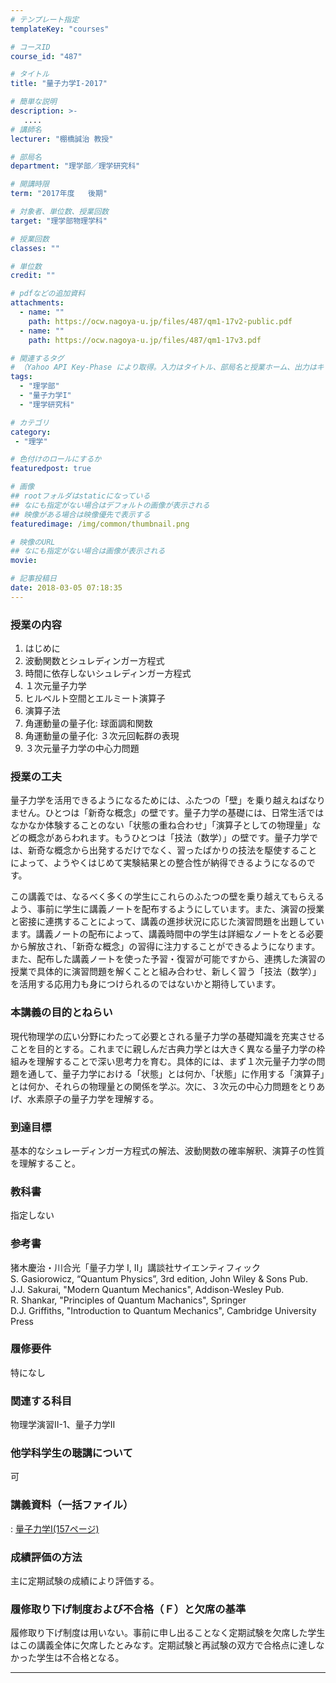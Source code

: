 ```yaml
---
# テンプレート指定
templateKey: "courses"

# コースID
course_id: "487"

# タイトル
title: "量子力学I-2017"

# 簡単な説明
description: >-
   ....
# 講師名
lecturer: "棚橋誠治 教授"

# 部局名
department: "理学部／理学研究科"

# 開講時限
term: "2017年度	後期"

# 対象者、単位数、授業回数
target: "理学部物理学科"

# 授業回数
classes: ""

# 単位数
credit: ""

# pdfなどの追加資料
attachments:
  - name: "" 
    path: https://ocw.nagoya-u.jp/files/487/qm1-17v2-public.pdf
  - name: "" 
    path: https://ocw.nagoya-u.jp/files/487/qm1-17v3.pdf

# 関連するタグ
# （Yahoo API Key-Phase により取得。入力はタイトル、部局名と授業ホーム、出力はキーフレーズ（tags））
tags:
  - "理学部"
  - "量子力学I"
  - "理学研究科"

# カテゴリ
category:
 - "理学"

# 色付けのロールにするか
featuredpost: true

# 画像
## rootフォルダはstaticになっている
## なにも指定がない場合はデフォルトの画像が表示される
## 映像がある場合は映像優先で表示する
featuredimage: /img/common/thumbnail.png

# 映像のURL
## なにも指定がない場合は画像が表示される
movie: 

# 記事投稿日
date: 2018-03-05 07:18:35
---
```


### 授業の内容
1. はじめに
2. 波動関数とシュレディンガー方程式
3. 時間に依存しないシュレディンガー方程式
4. １次元量子力学
5. ヒルベルト空間とエルミート演算子
6. 演算子法
7. 角運動量の量子化: 球面調和関数
8. 角運動量の量子化: ３次元回転群の表現
9. ３次元量子力学の中心力問題




### 授業の工夫

量子力学を活用できるようになるためには、ふたつの「壁」を乗り越えねばなりません。ひとつは「新奇な概念」の壁です。量子力学の基礎には、日常生活ではなかなか体験することのない「状態の重ね合わせ」「演算子としての物理量」などの概念があらわれます。もうひとつは「技法（数学）」の壁です。量子力学では、新奇な概念から出発するだけでなく、習ったばかりの技法を駆使することによって、ようやくはじめて実験結果との整合性が納得できるようになるのです。

この講義では、なるべく多くの学生にこれらのふたつの壁を乗り越えてもらえるよう、事前に学生に講義ノートを配布するようにしています。また、演習の授業と密接に連携することによって、講義の進捗状況に応じた演習問題を出題しています。講義ノートの配布によって、講義時間中の学生は詳細なノートをとる必要から解放され、「新奇な概念」の習得に注力することができるようになります。また、配布した講義ノートを使った予習・復習が可能ですから、連携した演習の授業で具体的に演習問題を解くことと組み合わせ、新しく習う「技法（数学）」を活用する応用力も身につけられるのではないかと期待しています。





### 本講義の目的とねらい
現代物理学の広い分野にわたって必要とされる量子力学の基礎知識を充実させることを目的とする。これまでに親しんだ古典力学とは大きく異なる量子力学の枠組みを理解することで深い思考力を育む。具体的には、まず１次元量子力学の問題を通して、量子力学における「状態」とは何か、「状態」に作用する「演算子」とは何か、それらの物理量との関係を学ぶ。次に、３次元の中心力問題をとりあげ、水素原子の量子力学を理解する。

### 到達目標

基本的なシュレーディンガー方程式の解法、波動関数の確率解釈、演算子の性質を理解すること。

### 教科書
指定しない


### 参考書
猪木慶治・川合光「量子力学 I, II」講談社サイエンティフィック <br>
S. Gasiorowicz, “Quantum Physics”, 3rd edition, John Wiley & Sons Pub.<br>
J.J. Sakurai, "Modern Quantum Mechanics", Addison-Wesley Pub.<br>
R. Shankar, "Principles of Quantum Machanics", Springer<br>
D.J. Griffiths, "Introduction to Quantum Mechanics", Cambridge University Press

### 履修要件
特になし

### 関連する科目
物理学演習II-1、量子力学II

### 他学科学生の聴講について
可





### 講義資料（一括ファイル）
: [量子力学Ⅰ(157ページ)](https://ocw.nagoya-u.jp/files/487/qm1-17v3.pdf) 







### 成績評価の方法

主に定期試験の成績により評価する。

### 履修取り下げ制度および不合格（Ｆ）と欠席の基準

履修取り下げ制度は用いない。事前に申し出ることなく定期試験を欠席した学生はこの講義全体に欠席したとみなす。定期試験と再試験の双方で合格点に達しなかった学生は不合格となる。



-----